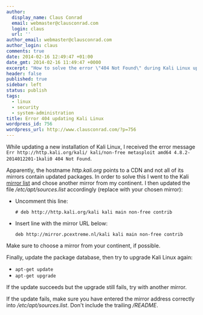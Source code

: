 ```yaml
---
author:
  display_name: Claus Conrad
  email: webmaster@clausconrad.com
  login: claus
  url: ''
author_email: webmaster@clausconrad.com
author_login: claus
comments: true
date: 2014-02-16 12:49:47 +01:00
date_gmt: 2014-02-16 11:49:47 +0000
excerpt: "How to solve the error \"404 Not Found\" during Kali Linux updates:"
header: false
published: true
sidebar: left
status: publish
tags:
  - linux
  - security
  - system-administration
title: Error 404 updating Kali Linux
wordpress_id: 756
wordpress_url: http://www.clausconrad.com/?p=756
---
```

While updating a new installation of Kali Linux, I received the error message `Err http://http.kali.org/kali/ kali/non-free metasploit amd64 4.8.2-2014012201-1kali0 404 Not Found`.

Apparently, the hostname _http.kali.org_ points to a CDN and not all of its mirrors contain updated packages. In order to solve this I went to the Kali [mirror list](https://http.kali.org/README.mirrorlist) and chose another mirror from my continent. I then updated the file _/etc/apt/sources.list_ accordingly (replace with your chosen mirror):

* Uncomment this line:

  ```
  # deb http://http.kali.org/kali kali main non-free contrib
  ```

* Insert line with the mirror URL below:
  
  ```
  deb http://mirror.pcextreme.nl/kali kali main non-free contrib
  ```

Make sure to choose a mirror from your continent, if possible.

Finally, update the package database, then try to upgrade Kali Linux again:

* `apt-get update`
* `apt-get upgrade`

If the update succeeds but the upgrade still fails, try with another mirror.

If the update fails, make sure you have entered the mirror address correctly into _/etc/apt/sources.list_. Don't include the trailing _/README_.
